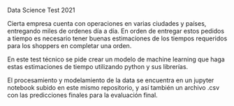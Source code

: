 Data Science Test 2021

Cierta empresa cuenta con operaciones en varias ciudades y países, entregando miles de ordenes día a día. En orden de entregar estos pedidos a tiempo es necesario tener buenas estimaciones de los tiempos requeridos para los shoppers en completar una orden.

En este test técnico se pide crear un modelo de machine learning que haga estas estimaciones de tiempo utilizando python y sus librerías.

El procesamiento y modelamiento de la data se encuentra en un jupyter notebook subido en este mismo repositorio, y así también un archivo .csv con las predicciones finales para la evaluación final.
